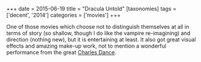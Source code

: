 +++
date = 2015-06-19
title = "Dracula Untold"
[taxonomies]
tags = ['decent', '2014']
categories = ['movies']
+++

One of those movies which choose not to distinguish themselves at all in
terms of story (so shallow, though I do like the vampire re-imagining)
and direction (nothing new), but it is entertaining at least. It also
got great visual effects and amazing make-up work, not to mention a
wonderful performance from the great [Charles Dance].

  [Charles Dance]: https://en.wikipedia.org/wiki/Charles_Dance
